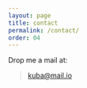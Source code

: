```yaml
---
layout: page
title: contact
permalink: /contact/
order: 04
---
```


Drop me a mail at:
<br />
> [kuba@mail.io](#)

